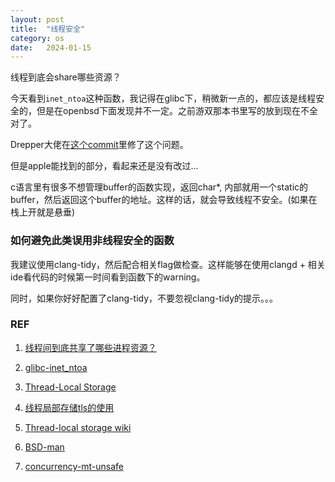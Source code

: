```yaml
---
layout: post
title:  "线程安全"
category: os
date:   2024-01-15
---
```


线程到底会share哪些资源？

今天看到`inet_ntoa`这种函数，我记得在glibc下，稍微新一点的，都应该是线程安全的，但是在openbsd下面发现并不一定。之前游双那本书里写的放到现在不全对了。

Drepper大佬在[这个commit](https://github.com/bminor/glibc/commit/279d494b1d089d085b44f2de6c62a0752001b074)里修了这个问题。

但是apple能找到的部分，看起来还是没有改过...

c语言里有很多不想管理buffer的函数实现，返回char*, 内部就用一个static的buffer，然后返回这个buffer的地址。这样的话，就会导致线程不安全。(如果在栈上开就是悬垂)

### 如何避免此类误用非线程安全的函数

我建议使用clang-tidy，然后配合相关flag做检查。这样能够在使用clangd + 相关ide看代码的时候第一时间看到函数下的warning。

同时，如果你好好配置了clang-tidy，不要忽视clang-tidy的提示。。。


### REF

1. [线程间到底共享了哪些进程资源？](https://cloud.tencent.com/developer/article/1768025)

2. [glibc-inet_ntoa](https://github.com/bminor/glibc/blob/master/inet/inet_ntoa.c)

3. [Thread-Local Storage](https://gcc.gnu.org/onlinedocs/gcc/Thread-Local.html)

4. [线程局部存储tls的使用](https://tboox.org/cn/2016/09/28/thread-local/)

5. [Thread-local storage wiki](https://en.wikipedia.org/wiki/Thread-local_storage)

6. [BSD-man](https://man.freebsd.org/cgi/man.cgi?query=inet_pton)

7. [concurrency-mt-unsafe](https://clang.llvm.org/extra/clang-tidy/checks/concurrency/mt-unsafe.html)
